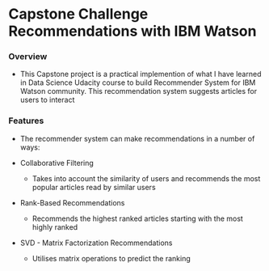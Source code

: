 # Capstone Challenge Recommendations with IBM Watson

### Overview
- This Capstone project is a practical implemention of what I have learned in Data Science Udacity course to build Recommender System for IBM Watson community. This recommendation system suggests articles for users to interact

### Features
- The recommender system can make recommendations in a number of ways:

- Collaborative Filtering
  - Takes into account the similarity of users and recommends the most popular articles read by similar users
- Rank-Based Recommendations
  - Recommends the highest ranked articles starting with the most highly ranked
- SVD - Matrix Factorization Recommendations
  - Utilises matrix operations to predict the ranking

